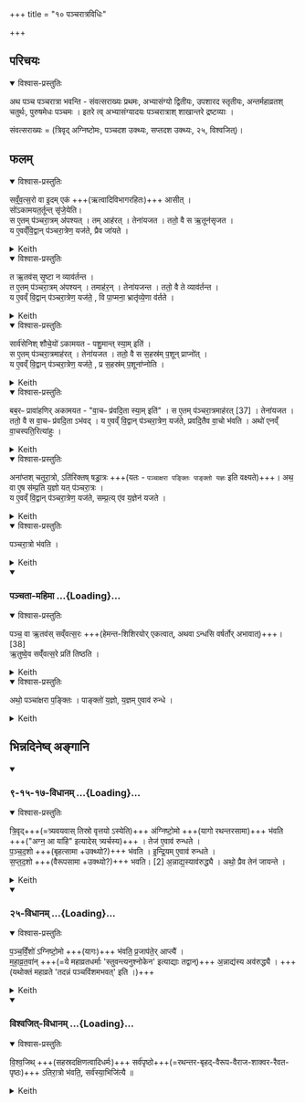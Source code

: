 +++
title = "१० पञ्चरात्रविधिः"

+++
## परिचयः
<details open><summary>विश्वास-प्रस्तुतिः</summary>

अथ पञ्च पञ्चरात्रा भवन्ति - संवत्सराख्यः प्रथमः, अभ्यासंग्यो द्वितीयः, उपशारद स्तृतीयः, अन्तर्महाव्रतश् चतुर्थः, पुरुषमेधः पञ्चमः । इतरे त्व् अभ्यासंग्यादयः पञ्चरात्राश् शाखान्तरे द्रष्टव्याः ।

संवत्सराख्यः = (त्रिवृद् अग्निष्टोमः, पञ्चदश उक्थ्यः, सप्तदश उक्थ्यः, २५, विश्वजित्)।

</details>

## फलम्

<details open><summary>विश्वास-प्रस्तुतिः</summary>

सव्ँ॒व॒त्स॒रो वा इ॒दम् एक॑ +++(ऋत्वादिविभागरहितः)+++ आसीत् ।  
सो॑ऽकामयत॒र्तून्त् सृ॑जे॒येति।  
स ए॒तम् प॑ञ्चरा॒त्रम् अ॑पश्यत् । तम् आह॑रत् । तेना॑यजत । ततो॒ वै स ऋ॒तून॑सृजत ।  
य ए॒वव्ँवि॒द्वान् प॑ञ्चरा॒त्रेण॒ यज॑ते, प्रैव जा॑यते ।
</details>

<details><summary>Keith</summary>

The year was alone in the world.  
He desired, 'May I create the seasons.'  
He saw this five-night rite; he grasped it and sacrificed with it. Then indeed he created the seasons.  
He who- knowing thus offers the five-night rite gains offspring. 
</details>

<details open><summary>विश्वास-प्रस्तुतिः</summary>

त ऋ॒तव॑स् सृ॒ष्टा न व्याव॑र्तन्त ।  
त ए॒तम् प॑ञ्चरा॒त्रम् अ॑पश्यन् । तमाह॑र॒न् । तेना॑यजन्त । ततो॒ वै ते व्याव॑र्तन्त ।  
य ए॒वव्ँ वि॒द्वान् प॑ञ्चरा॒त्रेण॒ यज॑ते॒ , वि पा॒प्मना॒ भ्रातृ॑व्ये॒णा व॑र्तते ।
</details>

<details><summary>Keith</summary>

The seasons being created were not distinguished.  
They saw this five-night rite. They grasped it and sacrificed with it. Then they were distinguished [1].  
He who knowing thus offers the five-night rite is distinguished from the enemy that hates him.
</details>

<details open><summary>विश्वास-प्रस्तुतिः</summary>

सार्व॑सेनिश् शौचे॒यो॑ ऽकामयत - पशु॒मान्त् स्या॒म् इति॑ ।  
स ए॒तम् प॑ञ्चरा॒त्रमाह॑रत् । तेना॑यजत । ततो॒ वै स स॒हस्र॑म् प॒शून् प्राप्नो॑त् ।  
य ए॒वव्ँ वि॒द्वान् प॑ञ्चरा॒त्रेण॒ यज॑ते॒ , प्र स॒हस्र॑म् प॒शूना॑प्नोति ।
</details>

<details><summary>Keith</summary>

Sarvaseni Çauceya desired, 'May I be rich in cattle.'  
He grasped this five-night rite and sacrificed with it. Then indeed he obtained a thousand cattle.  
He who knowing thus offers the five-night rite obtains a thousand cattle.
</details>

<details open><summary>विश्वास-प्रस्तुतिः</summary>

बब॒रᳶ प्रावा॑हणिर् अकामयत - "वा॒चᳶ प्र॑वदि॒ता स्या॒म् इति॑"  ।
स ए॒तम् प॑ञ्चरा॒त्रमाह॑रत् [37] । तेना॑यजत । ततो॒ वै स वा॒चᳶ प्र॑वदि॒ता ऽभ॑वद् ।
य ए॒वव्ँ वि॒द्वान् प॑ञ्चरा॒त्रेण॒ यज॑ते, प्रवदि॒तैव वा॒चो भ॑वति । अथो॑ एनव्ँ वा॒चस्पति॒रित्या॑हुः ।
</details>

<details><summary>Keith</summary>

Babara Pravahani desired, 'May I be a speaker of speech.'  
He grasped the five-night rite [2] and sacrificed with it. Then indeed he became a speaker of speech.  
He, who knowing thus offers the five-night rite, becomes a speaker of speech, and men call him 'lord of speech'.
</details>

<details open><summary>विश्वास-प्रस्तुतिः</summary>

अना॑प्तश् चतूरा॒त्रो, ऽति॑रिक्तष् षड्रा॒त्रः +++(यतः - `पञ्चाक्षरा पङ्क्तिः पाङ्क्तो यज्ञः` इति वक्ष्यते)+++।
अथ॒ वा ए॒ष स॑म्प्र॒ति य॒ज्ञो यत् प॑ञ्चरा॒त्रः ।  
य ए॒वव्ँ वि॒द्वान् प॑ञ्चरा॒त्रेण॒ यज॑ते, सम्प्र॒त्य् ए॑व य॒ज्ञेन॑ यजते ।
</details>

<details><summary>Keith</summary>

The four-night rite is incomplete; the six-night rite is redundant,  
the correct sacrifice is the five-night rite.  
He who knowing thus sacrifices with the five-night rite sacrifices with the correct sacrifice.
</details>

<details open><summary>विश्वास-प्रस्तुतिः</summary>

पञ्चरा॒त्रो भ॑वति ।
</details>

<details><summary>Keith</summary>

The (sacrifices) last five nights

</details>
<div class="js_include" includetitle="false" newlevelforh1="3" unfilled url="/vedAH_yajuH/taittirIyam/sArasvata-vibhAgaH/saMhitA/brAhmaNam/sarva-prastutiH/7/1/10_pancharAtravidhiH/panchatA-mahimA.md">
<details open><summary><h3>पञ्चता-महिमा ...{Loading}...</h3></summary>
<details open><summary>विश्वास-प्रस्तुतिः</summary>

पञ्च॒ वा ऋ॒तव॑स् सव्ँवत्स॒रः +++(हेमन्त-शिशिरयोर् एकत्वात्, अथवा ऽन्धसि वर्षर्तोर् अभावात्)+++।[38]  
ऋ॒तुष्वे॒व सव्ँ॑वत्स॒रे प्रति॑ तिष्ठति ।
</details>

<details><summary>Keith</summary>

the year consists of five seasons [3];  
verily he stands firm in the year with its five seasons.
</details>

<details open><summary>विश्वास-प्रस्तुतिः</summary>

अथो॒ पञ्चा॑क्षरा प॒ङ्क्तिः ।
पाङ्क्तो॑ य॒ज्ञो, य॒ज्ञम् ए॒वाव॑ रुन्धे ।
</details>

<details><summary>Keith</summary>

Again the Pankti has five elements,  
the sacrifice is fivefold; verily he wins the sacrifice.
</details>
</details>
</div>  

## भिन्नदिनेष्व् अङ्गानि
<div class="js_include" includetitle="false" newlevelforh1="3" unfilled url="/vedAH_yajuH/taittirIyam/sArasvata-vibhAgaH/saMhitA/brAhmaNam/sarva-prastutiH/7/1/10_pancharAtravidhiH/9-15-17-vidhAnam.md">
<details open><summary><h3>९-१५-१७-विधानम् ...{Loading}...</h3></summary>
<details open><summary>विश्वास-प्रस्तुतिः</summary>

त्रि॒वृद्+++(=त्र्यवयवास् तिस्रो वृत्तयो ऽस्येति)+++ अ॑ग्निष्टो॒मो +++(यागो रथन्तरसामा)+++ भ॑वति +++("अग्न॒ आ या॑हि" इत्यादेस् त्र्यर्चस्य)+++ । तेज॑ ए॒वाव॑ रुन्धते ।  
प॒ञ्च॒द॒शो +++(बृहत्सामा +उक्थ्यो?)+++ भ॑वति । इ॒न्द्रि॒यम् ए॒वाव॑ रुन्धते ।  
स॒प्त॒द॒शो +++(वैरूपसामा +उक्थ्यो?)+++ भवति। [2] अ॒न्नाद्य॒स्याव॑रुद्ध्यै । अथो॒ प्रैव तेन॑ जायन्ते ।  
</details>

<details><summary>Keith</summary>

There is an Agnistoma characterized by the Trivrt (Stoma); verily he wins brilliance.  
There is a Pañcadaśa (Stoma); verily he wins power.  
There is a Saptadaśa (Stoma), for the obtainment of food; verily also he gains offspring by reason of it.
</details>
</details>
</div>
<div class="js_include" includetitle="false" newlevelforh1="3" unfilled url="/vedAH_yajuH/taittirIyam/sArasvata-vibhAgaH/saMhitA/brAhmaNam/sarva-prastutiH/7/1/10_pancharAtravidhiH/25-vidhAnam.md">
<details open><summary><h3>२५-विधानम् ...{Loading}...</h3></summary>
<details open><summary>विश्वास-प्रस्तुतिः</summary>

प॒ञ्च॒विँ॒शो॑ ऽग्निष्टो॒मो +++(यागः)+++ भ॑वति॒ प्र॒जाप॑ते॒र् आप्त्यै॑ ।  
म॒हा॒व्र॒त॒वा॑न् +++(=ये महाव्रतधर्माः 'स्तुवन्त्यनुश्नोकेन' इत्याद्याः तद्वान्)+++ अ॒न्नाद्य॑स्य अव॑रुद्ध्यै । +++(यथोक्तं महाव्रते 'तदन्नं पञ्चविंशमभवत्' इति ।)+++
</details>

<details><summary>Keith</summary>

There is an Agnistoma with the Pañcadaśa (Stoma), for the gaining of Prajapati;  
(it has) the characteristics of the Mahavrata, for the gaining of food.
</details>
</details>
</div>
<div class="js_include" includetitle="false" newlevelforh1="3" unfilled url="/vedAH_yajuH/taittirIyam/sArasvata-vibhAgaH/saMhitA/brAhmaNam/sarva-prastutiH/7/1/10_pancharAtravidhiH/vishvajit-vidhAnam.md">
<details open><summary><h3>विश्वजित्-विधानम् ...{Loading}...</h3></summary>
<details open><summary>विश्वास-प्रस्तुतिः</summary>

वि॒श्व॒जिथ् +++(सहस्रदक्षिणत्वादिधर्मः)+++ सर्व॑पृष्ठो+++(=रथन्तर-बृहद्-वैरूप-वैराज-शाक्वर-रैवत-पृष्ठः)+++ ऽतिरा॒त्रो भ॑वति॒, सर्व॑स्या॒भिजि॑त्यै ॥ 
</details>

<details><summary>Keith</summary>

There is a Viśvajit Atiratra, with all the Prstha (Stotras), for the winning of all.
</details>
</details>
</div>
